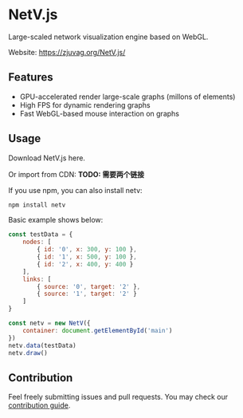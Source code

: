 # NetV.js

Large-scaled network visualization engine based on WebGL.

Website: https://zjuvag.org/NetV.js/

## Features

* GPU-accelerated render large-scale graphs (millons of elements)
* High FPS for dynamic rendering graphs
* Fast WebGL-based mouse interaction on graphs

## Usage

Download NetV.js here.

Or import from CDN:
**TODO: 需要两个链接**

If you use npm, you can also install netv:

```bash
npm install netv
```

Basic example shows below:

```js
const testData = {
    nodes: [
        { id: '0', x: 300, y: 100 },
        { id: '1', x: 500, y: 100 },
        { id: '2', x: 400, y: 400 }
    ],
    links: [
        { source: '0', target: '2' },
        { source: '1', target: '2' }
    ]
}

const netv = new NetV({
    container: document.getElementById('main')
})
netv.data(testData)
netv.draw()

```


## Contribution

Feel freely submitting issues and pull requests. You may check our [contribution guide](https://github.com/ZJUVAG/NetV.js/blob/dev/docs/development-guide.md).